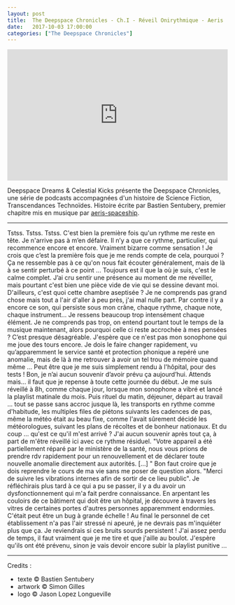 ```yaml
---
layout: post
title:  The Deepspace Chronicles - Ch.I - Réveil Onirythmique - Aeris
date:   2017-10-03 17:00:00
categories: ["The Deepspace Chronicles"]
---
```


<iframe width="100%" height="300" scrolling="no" frameborder="no" src="https://w.soundcloud.com/player/?url=https%3A//api.soundcloud.com/tracks/345141601&amp;color=%23ff5500&amp;auto_play=false&amp;hide_related=false&amp;show_comments=true&amp;show_user=true&amp;show_reposts=false&amp;show_teaser=true&amp;visual=true"></iframe>

Deepspace Dreams & Celestial Kicks présente the Deepspace Chronicles, une série de podcasts accompagnées d'un histoire de Science Fiction, Transcendances Technoïdes. Histoire écrite par Bastien Sentubery, premier chapitre mis en musique par [aeris-spaceship](https://soundcloud.com/aeris-spaceship).

---

Tstss. Tstss. Tstss. C'est bien la première fois qu'un rythme me reste en tête. Je n'arrive pas à m’en défaire. Il n’y a que ce rythme, particulier, qui recommence encore et encore. Vraiment bizarre comme sensation ! Je crois que c’est la première fois que je me rends compte de cela, pourquoi ? Ça ne ressemble pas à ce qu'on nous fait écouter généralement, mais de là à se sentir perturbé à ce point ... Toujours est il que la où je suis, c'est le calme complet.
J’ai cru sentir une présence au moment de me réveiller, mais pourtant c'est bien une pièce vide de vie qui se dessine devant moi.
D'ailleurs, c'est quoi cette chambre aseptisée ? Je ne comprends pas grand chose mais tout a l'air d'aller à peu près, j'ai mal nulle part. Par contre il y a encore ce son, qui persiste sous mon crâne, chaque rythme, chaque note, chaque instrument... Je ressens beaucoup trop intensément chaque élément. Je ne comprends pas trop, on entend pourtant tout le temps de la musique maintenant, alors pourquoi celle ci reste accrochée à mes pensées ? C’est presque désagréable. J'espère que ce n'est pas mon sonophone qui me joue des tours encore. Je dois le faire changer rapidement, vu qu’apparemment le service santé et protection phonique a repéré une anomalie, mais de là à me retrouver à avoir un tel trou de mémoire quand même ...
Peut être que je me suis simplement rendu à l'hôpital, pour des tests ! Bon, je n’ai aucun souvenir d’avoir prévu ça aujourd’hui. Attends mais... il faut que je repense à toute cette journée du début.
Je me suis réveillé à 8h, comme chaque jour, lorsque mon sonophone a vibré et lancé la playlist matinale du mois. Puis rituel du matin, déjeuner, départ au travail ... tout se passe sans accroc jusque là, les transports en rythme comme d'habitude, les multiples files de piétons suivants les cadences de pas, même la météo était au beau fixe, comme l'avait sûrement décidé les météorologues, suivant les plans de récoltes et de bonheur nationaux. Et du coup ... qu'est ce qu'il m'est arrivé ? J'ai aucun souvenir après tout ça, à part de m'être réveillé ici avec ce rythme résiduel. "Votre appareil a été partiellement réparé par le ministère de la santé, nous vous prions de prendre rdv rapidement pour un renouvellement et de déclarer toute nouvelle anomalie directement aux autorités. [...] "
Bon faut croire que je dois reprendre le cours de ma vie sans me poser de question alors. "Merci de suivre les vibrations internes afin de sortir de ce lieu public".
Je réfléchirais plus tard à ce qui a pu se passer, il y a du avoir un dysfonctionnement qui m'a fait perdre connaissance. En arpentant les couloirs de ce bâtiment qui doit être un hôpital, je découvre à travers les vitres de certaines portes d'autres personnes apparemment endormies. C'était peut être un bug à grande échelle ! Au final le personnel de cet établissement n'a pas l'air stressé ni apeuré, je ne devrais pas m'inquiéter plus que ça. Je reviendrais si ces bruits sourds persistent ! J'ai assez perdu de temps, il faut vraiment que je me tire et que j'aille au boulot. J'espère qu'ils ont été prévenu, sinon je vais devoir encore subir la playlist punitive ...

---

Credits :

- texte © Bastien Sentubery
- artwork © Simon Gilles
- logo © Jason Lopez Longueville

